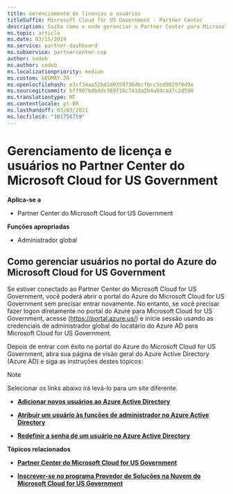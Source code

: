 ```yaml
---
title: Gerenciamento de licenças e usuários
titleSuffix: Microsoft Cloud for US Government - Partner Center
description: Saiba como e onde gerenciar o Partner Center para Microsoft Cloud para parceiros, clientes e licenças do governo dos EUA, bem como redefinições de senha.
ms.topic: article
ms.date: 03/15/2019
ms.service: partner-dashboard
ms.subservice: partnercenter-csp
author: sodeb
ms.author: sodeb
ms.localizationpriority: medium
ms.custom: SEOMAY.20
ms.openlocfilehash: e3cf34aa52bd1d0359736dbcf6cc5ed9029f6d9e
ms.sourcegitcommit: bff907bdbddc769716c7418a2b4a94ca37c2d590
ms.translationtype: MT
ms.contentlocale: pt-BR
ms.lasthandoff: 03/03/2021
ms.locfileid: "101756759"
---
```

# <a name="user-and-license-management-in-partner-center-for-microsoft-cloud-for-us-government"></a>Gerenciamento de licença e usuários no Partner Center do Microsoft Cloud for US Government

**Aplica-se a**

- Partner Center do Microsoft Cloud for US Government

**Funções apropriadas**

- Administrador global

## <a name="how-to-manage-users-in-the-azure-portal-for-microsoft-cloud-for-us-government"></a>Como gerenciar usuários no portal do Azure do Microsoft Cloud for US Government

Se estiver conectado ao Partner Center do Microsoft Cloud for US Government, você poderá abrir o portal do Azure do Microsoft Cloud for US Government sem precisar entrar novamente. No entanto, se você precisar fazer logon diretamente no portal do Azure para Microsoft Cloud for US Government, acesse (https://portal.azure.us/) e inicie sessão usando as credenciais de administrador global do locatário do Azure AD para Microsoft Cloud for US Government.

Depois de entrar com êxito no portal do Azure do Microsoft Cloud for US Government, abra sua página de visão geral do Azure Active Directory (Azure AD) e siga as instruções destes tópicos:

> [!NOTE]  
> Selecionar os links abaixo irá levá-lo para um site diferente. 

-  [**Adicionar novos usuários ao Azure Active Directory**](/azure/active-directory/active-directory-users-create-azure-portal)

-  [**Atribuir um usuário às funções de administrador no Azure Active Directory**](/azure/active-directory/active-directory-users-assign-role-azure-portal)

-  [**Redefinir a senha de um usuário no Azure Active Directory**](/azure/active-directory/active-directory-users-reset-password-azure-portal)

**Tópicos relacionados**

-  [**Partner Center do Microsoft Cloud for US Government**](partner-center-for-microsoft-us-govt-cloud.md)

-  [**Inscrever-se no programa Provedor de Soluções na Nuvem do Microsoft Cloud for US Government**](enroll-in-csp-for-microsoft-us-govt-cloud.md)